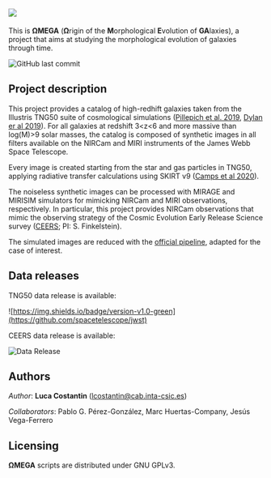 # ![](https://drive.google.com/uc?export=view&id=1hvEOXvU8-yjt72G6JP4JBnBgHrthcLE5)

This is **ΩMEGA** (**Ω**rigin of the **M**orphological **E**volution of **GA**laxies), a project that aims at studying the morphological evolution of galaxies through time. 

![GitHub last commit](https://img.shields.io/github/last-commit/lcostant/OMEGA?style=plastic)

## Project description

This project provides a catalog of high-redhift galaxies taken from the Illustris TNG50 suite of cosmological simulations ([Pillepich et al. 2019](http://ui.adsabs.harvard.edu/abs/arXiv:1902.05553), [Dylan er al 2019](https://ui.adsabs.harvard.edu/abs/2019MNRAS.490.3234N/abstract)). For all galaxies at redshift 3<z<6 and more massive than log(M)>9 solar masses, the catalog is composed of synthetic images in all filters available on the NIRCam and MIRI instruments of the James Webb Space Telescope. 

Every image is created starting from the star and gas particles in TNG50, applying radiative transfer calculations using SKIRT v9 ([Camps et al 2020](https://ui.adsabs.harvard.edu/abs/2020A%26C....3100381C/abstract)).

The noiseless synthetic images can be processed with MIRAGE and MIRISIM simulators for mimicking NIRCam and MIRI observations, respectively. In particular, this project provides NIRCam observations that mimic the observing strategy of the Cosmic Evolution Early Release Science survey ([CEERS](https://ceers.github.io); PI: S. Finkelstein).

The simulated images are reduced with the [official pipeline](https://github.com/spacetelescope/jwst), adapted for the case of interest.

## Data releases

TNG50 data release is available: 

![https://img.shields.io/badge/version-v1.0-green](https://github.com/spacetelescope/jwst)

CEERS data release is available: 

![Data Release](https://img.shields.io/badge/version-v0.1-orange)

## Authors

*Author*: **Luca Costantin** (<lcostantin@cab.inta-csic.es>)

*Collaborators*: Pablo G. Pérez-González, Marc Huertas-Company, Jesús Vega-Ferrero


## Licensing

**ΩMEGA** scripts are distributed under GNU GPLv3.


